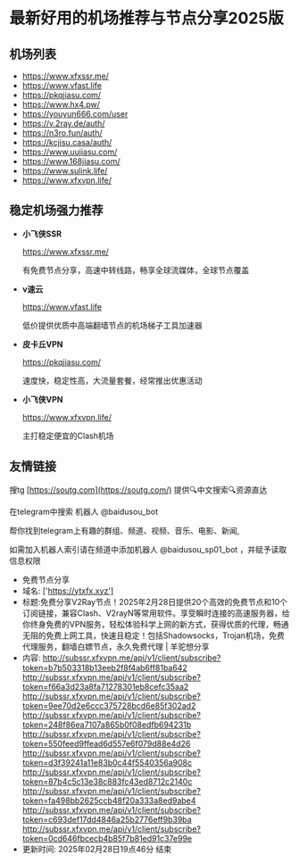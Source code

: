 # 最新好用的机场推荐与节点分享2025版

## 机场列表
* https://www.xfxssr.me/
* https://www.vfast.life
* https://pkqjiasu.com/
* https://www.hx4.pw/ 
* https://youyun666.com/user
* https://v.2ray.de/auth/
* https://n3ro.fun/auth/
* https://kcjisu.casa/auth/
* https://www.uujiasu.com/
* https://www.168jiasu.com/
* https://www.sulink.life/
* https://www.xfxvpn.life/

## 稳定机场强力推荐

+ **小飞侠SSR**
  
   https://www.xfxssr.me/
   
   有免费节点分享，高速中转线路，畅享全球流媒体，全球节点覆盖
   
+ **v速云**
  
   https://www.vfast.life
   
   低价提供优质中高端翻墙节点的机场梯子工具加速器
   
+ **皮卡丘VPN**
  
   https://pkqjiasu.com/
   
   速度快，稳定性高，大流量套餐，经常推出优惠活动
   
+ **小飞侠VPN**
  
   https://www.xfxvpn.life/
   
   主打稳定便宜的Clash机场

## 友情链接

搜tg [https://soutg.com](https://soutg.com/) 提供🔍中文搜索🔍资源直达

在telegram中搜索 机器人 @baidusou_bot

帮你找到telegram上有趣的群组、频道、视频、音乐、电影、新闻,

如需加入机器人索引请在频道中添加机器人 @baidusou_sp01_bot ，并赋予读取信息权限

- 免费节点分享 
- 域名: ['https://ytxfx.xyz'] 
- 标题:免费分享V2Ray节点！2025年2月28日提供20个高效的免费节点和10个订阅链接，兼容Clash、V2rayN等常用软件。享受瞬时连接的高速服务器，给你终身免费的VPN服务，轻松体验科学上网的新方式，获得优质的代理，畅通无阻的免费上网工具，快速且稳定！包括Shadowsocks，Trojan机场，免费代理服务，翻墙白嫖节点，永久免费代理  |  羊驼想分享 
- 内容: 
http://subssr.xfxvpn.me/api/v1/client/subscribe?token=b7b503318b13eeb2f8f4ab6ff81ba642
http://subssr.xfxvpn.me/api/v1/client/subscribe?token=f66a3d23a8fa71278301eb8cefc35aa2
http://subssr.xfxvpn.me/api/v1/client/subscribe?token=9ee70d2e6ccc375728bcd6e85f302ad2
http://subssr.xfxvpn.me/api/v1/client/subscribe?token=248f86ea7107a865b0f08edfb694231b
http://subssr.xfxvpn.me/api/v1/client/subscribe?token=550feed9ffead6d557e6f079d88e4d26
http://subssr.xfxvpn.me/api/v1/client/subscribe?token=d3f39241a11e83b0c44f5540356a908c
http://subssr.xfxvpn.me/api/v1/client/subscribe?token=87b4c5c13e38c883fc43ed8712c2140c
http://subssr.xfxvpn.me/api/v1/client/subscribe?token=fa498bb2625ccb48f20a333a8ed9abe4
http://subssr.xfxvpn.me/api/v1/client/subscribe?token=c693def17dd4846a25b2776eff9b39ba
http://subssr.xfxvpn.me/api/v1/client/subscribe?token=0cd646fbcecb4b85f7b81ed91c37e99e 
- 更新时间: 2025年02月28日19点46分 
结束

